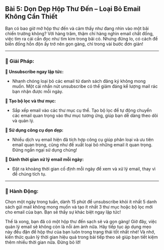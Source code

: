 ## Bài 5: Dọn Dẹp Hộp Thư Đến – Loại Bỏ Email Không Cần Thiết

Bạn có bao giờ mở hộp thư đến và cảm thấy như đang nhìn vào một bãi chiến trường không? Với hàng trăm, thậm chí hàng nghìn email chất đống, việc tìm ra cái cần đọc như tìm kim trong bãi cỏ. Nhưng đừng lo, có cách để biến đống hỗn độn ấy trở nên gọn gàng, chỉ trong vài bước đơn giản!

---

### 📌 Giải Pháp:

**🔹 Unsubscribe ngay lập tức:**
- Nhanh chóng loại bỏ các email từ danh sách đăng ký không mong muốn. Một cái nhấn nút unsubscribe có thể giảm đáng kể lượng mail rác bạn nhận được mỗi ngày.

**🔹 Tạo bộ lọc và thư mục:**
- Sắp xếp email vào các thư mục cụ thể. Tạo bộ lọc để tự động chuyển các email quan trọng vào thư mục tương ứng, giúp bạn dễ dàng theo dõi và quản lý.

**🔹 Sử dụng công cụ dọn dẹp:**
- Nhiều dịch vụ email hiện đã tích hợp công cụ giúp phân loại và ưu tiên email quan trọng, cũng như đề xuất loại bỏ những email ít quan trọng. Đừng ngần ngại sử dụng chúng!

**🔹 Dành thời gian xử lý email mỗi ngày:**
- Đặt ra khoảng thời gian cố định mỗi ngày để xem và xử lý email, thay vì để chúng tích tụ.

---

### 🚀 Hành Động:

Chọn một ngày trong tuần, dành 15 phút để unsubscribe khỏi ít nhất 5 danh sách gửi mail không mong muốn và tạo ít nhất 3 thư mục hoặc bộ lọc mới cho email của bạn. Bạn sẽ thấy sự khác biệt ngay lập tức!

Thế là xong, bạn đã có một hộp thư đến sạch sẽ và gọn gàng! Giờ đây, việc quản lý email sẽ không còn là nỗi ám ảnh nữa. Hãy tiếp tục áp dụng mẹo này đều đặn để hộp thư của bạn luôn trong trạng thái tốt nhất nhé! Và nhớ, kiến thức quản lý thời gian hiệu quả trong bài tiếp theo sẽ giúp bạn tiết kiệm thêm nhiều thời gian nữa. Đừng bỏ lỡ!